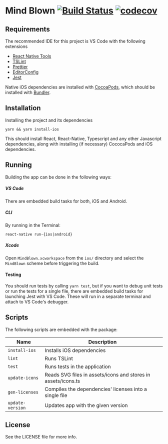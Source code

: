 Mind Blown [![Build Status][travis-badge]](https://travis-ci.org/Shufflow/mind-blown) [![codecov][codecov-badge]](https://codecov.io/gh/Shufflow/mind-blown)
===

## Requirements

The recommended IDE for this project is VS Code with the following extensions

- [React Native Tools](https://github.com/Microsoft/vscode-react-native)
- [TSLint](https://github.com/Microsoft/vscode-tslint)
- [Prettier](https://marketplace.visualstudio.com/items?itemName=esbenp.prettier-vscode)
- [EditorConfig](https://marketplace.visualstudio.com/items?itemName=EditorConfig.EditorConfig)
- [Jest](https://github.com/jest-community/vscode-jest)

Native iOS dependencies are installed with [CocoaPods](https://guides.cocoapods.org/using/getting-started.html), which should be installed with [Bundler](https://bundler.io/).

## Installation

Installing the project and its dependencies

```
yarn && yarn install-ios
```

This should install React, React-Native, Typescript and any other Javascript dependencies, along with installing (if necessary) CococaPods and iOS dependencies.

## Running

Building the app can be done in the following ways:

##### VS Code

There are embedded build tasks for both, iOS and Android.

##### CLI

By running in the Terminal:

```
react-native run-{ios|android}
```

##### Xcode

Open `MindBlown.xcworkspace` from the `ios/` directory and select the `MindBlown` scheme before triggering  the build.

#### Testing

You should run tests by calling `yarn test`, but if you want to debug unit tests or run the tests for a single file, there are embedded build tasks for launching Jest with VS Code. These will run in a separate terminal and attach to VS Code's debugger.

## Scripts

The following scripts are embedded with the package:

| Name              | Description                                                   |
| ----------------- | ------------------------------------------------------------- |
| `install-ios`     | Installs iOS dependencies                                     |
| `lint`            | Runs TSLint                                                   |
| `test`            | Runs tests in the application                                 |
| `update-icons`    | Reads SVG files in assets/icons and stores in assets/icons.ts |
| `gen-licenses`    | Compiles the dependencies' licenses into a single file        |
| `update-version`  | Updates app with the given version                            |

## License

See the LICENSE file for more info.

[travis-badge]: https://travis-ci.org/Shufflow/mind-blown.svg?branch=develop
[codecov-badge]: https://codecov.io/gh/Shufflow/mind-blown/branch/develop/graph/badge.svg